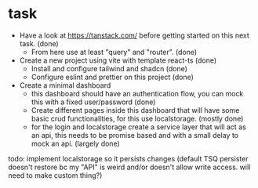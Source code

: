 # task

- Have a look at https://tanstack.com/ before getting started on this next task. (done)
  - From here use at least "query" and "router". (done)
- Create a new project using vite with template react-ts (done)
  - Install and configure tailwind and shadcn (done)
  - Configure eslint and prettier on this project (done)
- Create a minimal dashboard
  - this dashboard should have an authentication flow, you can mock this with a fixed user/password (done)
  - Create different pages inside this dashboard that will have some basic crud functionalities, for this use localstorage. (mostly done)
  - for the login and localstorage create a service layer that will act as an api, this needs to be promise based and with a small delay to mock an api. (largely done)

todo:
implement localstorage so it persists changes (default TSQ persister doesn't restore bc my "API" is weird and/or doesn't allow write access. will need to make custom thing?)
